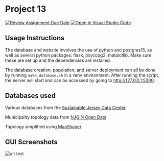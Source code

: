 # Project 13

[![Review Assignment Due Date](https://classroom.github.com/assets/deadline-readme-button-24ddc0f5d75046c5622901739e7c5dd533143b0c8e959d652212380cedb1ea36.svg)](https://classroom.github.com/a/-Nv0cKFk)
[![Open in Visual Studio Code](https://classroom.github.com/assets/open-in-vscode-c66648af7eb3fe8bc4f294546bfd86ef473780cde1dea487d3c4ff354943c9ae.svg)](https://classroom.github.com/online_ide?assignment_repo_id=10762438&assignment_repo_type=AssignmentRepo)

## Usage Instructions

The database and website involves the use of python and postgres15, as well as several python packages: flask, psycopg2, matplotlib. Make sure these are set up and the dependencies are installed.

The database creation, population, and server deployment can all be done by running `make_database.sh` in a venv environment. After running the script, the server will start and can be accessed by going to http://127.0.0.1:5000.

## Databases used

Various databases from the [Sustainable Jersey Data Center](https://www.sustainablejersey.com/resources/data-center/)

Municipality topology data from [NJGIN Open Data](https://njogis-newjersey.opendata.arcgis.com/datasets/newjersey::municipal-boundaries-of-nj)

Topology simplified using [MapShaper](https://mapshaper.org/)


## GUI Screenshots

![alt text](https://github.com/TCNJ-degoodj/cab-project-13/blob/main/screenshots/HomePage.jpg?raw=true)
